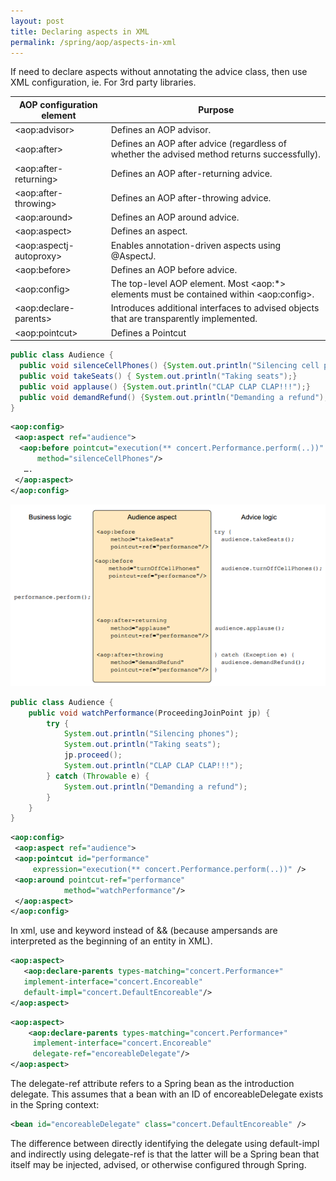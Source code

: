 ```yaml
---
layout: post
title: Declaring aspects in XML
permalink: /spring/aop/aspects-in-xml
---
```



If need to declare aspects without annotating the advice class, then use XML configuration, ie. For 3rd party libraries.

|AOP configuration element|	Purpose|
|---|---|
|\<aop:advisor>|	Defines an AOP advisor.|
|\<aop:after>|	Defines an AOP after advice (regardless of whether the advised method returns successfully).|
|\<aop:after-returning>|	Defines an AOP after-returning advice.|
|\<aop:after-throwing>|	Defines an AOP after-throwing advice.|
|\<aop:around>|	Defines an AOP around advice.|
|\<aop:aspect>|	Defines an aspect.|
|\<aop:aspectj-autoproxy>|	Enables annotation-driven aspects using @AspectJ.|
|\<aop:before>|	Defines an AOP before advice.|
|\<aop:config>|	The top-level AOP element. Most \<aop:*> elements must be contained within \<aop:config>.|
|\<aop:declare-parents>|	Introduces additional interfaces to advised objects that are transparently implemented.|
|\<aop:pointcut>|	Defines a Pointcut|

```java
public class Audience {
  public void silenceCellPhones() {System.out.println("Silencing cell phones");}
  public void takeSeats() { System.out.println("Taking seats");}
  public void applause() {System.out.println("CLAP CLAP CLAP!!!");}
  public void demandRefund() {System.out.println("Demanding a refund");}
}
```
```xml
<aop:config>
 <aop:aspect ref="audience">
  <aop:before pointcut="execution(** concert.Performance.perform(..))"
      method="silenceCellPhones"/>
   ….
 </aop:aspect>
</aop:config>
```

![](https://github.com/arpit04tripathi/files-cdn/raw/cdn/spring/spring-aop/advice-example-xml.png)

```java
public class Audience {
    public void watchPerformance(ProceedingJoinPoint jp) {
        try {
            System.out.println("Silencing phones");
            System.out.println("Taking seats");
            jp.proceed();
            System.out.println("CLAP CLAP CLAP!!!");
        } catch (Throwable e) {
            System.out.println("Demanding a refund");
        }
    }
}
```
```xml
<aop:config>
 <aop:aspect ref="audience">
 <aop:pointcut id="performance"  
     expression="execution(** concert.Performance.perform(..))" />
 <aop:around pointcut-ref="performance"
            method="watchPerformance"/>
 </aop:aspect>
</aop:config>
```
In xml, use and keyword instead of && (because ampersands are interpreted as the beginning of an entity in XML).
```xml
<aop:aspect>
   <aop:declare-parents types-matching="concert.Performance+"  
   implement-interface="concert.Encoreable" 
   default-impl="concert.DefaultEncoreable"/>
</aop:aspect>
```
```xml
<aop:aspect>
    <aop:declare-parents types-matching="concert.Performance+"
     implement-interface="concert.Encoreable"
     delegate-ref="encoreableDelegate"/>
</aop:aspect>
```

The delegate-ref attribute refers to a Spring bean as the introduction delegate. This assumes that a bean with an ID of encoreableDelegate exists in the Spring context:
```xml
<bean id="encoreableDelegate" class="concert.DefaultEncoreable" />
```
The difference between directly identifying the delegate using default-impl and indirectly using delegate-ref is that the latter will be a Spring bean that itself may be injected, advised, or otherwise configured through Spring.

